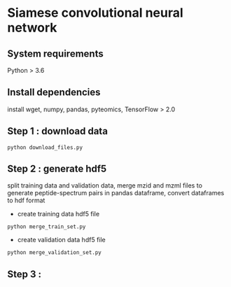 # Siamese convolutional neural network

## System requirements
Python > 3.6

## Install dependencies
install wget, numpy, pandas, pyteomics, TensorFlow > 2.0

## Step 1 : download data

```
python download_files.py
```

## Step 2 : generate hdf5
split training data and validation data, merge mzid and mzml files to generate peptide-spectrum pairs in pandas dataframe, convert dataframes to hdf format

* create training data hdf5 file
```
python merge_train_set.py
```
* create validation data hdf5 file
```
python merge_validation_set.py
```

## Step 3 : 
